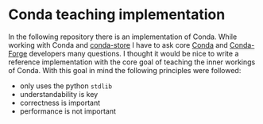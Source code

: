 # Conda teaching implementation

In the following repository there is an implementation of Conda. While
working with Conda and
[conda-store](https://github.com/quansight/conda-store) I have to ask
core [Conda](https://conda.io/) and
[Conda-Forge](https://conda-forge.org/) developers many questions. I
thought it would be nice to write a reference implementation with the
core goal of teaching the inner workings of Conda. With this goal in
mind the following principles were followed:

 - only uses the python `stdlib`
 - understandability is key
 - correctness is important
 - performance is not important
